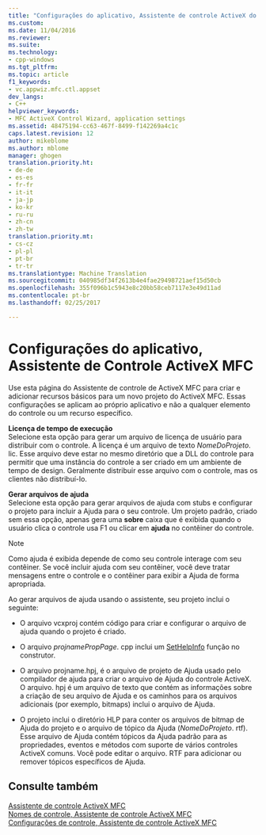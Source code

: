 ```yaml
---
title: "Configurações do aplicativo, Assistente de controle ActiveX do MFC | Documentos do Microsoft"
ms.custom: 
ms.date: 11/04/2016
ms.reviewer: 
ms.suite: 
ms.technology:
- cpp-windows
ms.tgt_pltfrm: 
ms.topic: article
f1_keywords:
- vc.appwiz.mfc.ctl.appset
dev_langs:
- C++
helpviewer_keywords:
- MFC ActiveX Control Wizard, application settings
ms.assetid: 48475194-cc63-467f-8499-f142269a4c1c
caps.latest.revision: 12
author: mikeblome
ms.author: mblome
manager: ghogen
translation.priority.ht:
- de-de
- es-es
- fr-fr
- it-it
- ja-jp
- ko-kr
- ru-ru
- zh-cn
- zh-tw
translation.priority.mt:
- cs-cz
- pl-pl
- pt-br
- tr-tr
ms.translationtype: Machine Translation
ms.sourcegitcommit: 040985df34f2613b4e4fae29498721aef15d50cb
ms.openlocfilehash: 355f096b1c5943e8c20bb58ceb7117e3e49d11ad
ms.contentlocale: pt-br
ms.lasthandoff: 02/25/2017

---
```

# <a name="application-settings-mfc-activex-control-wizard"></a>Configurações do aplicativo, Assistente de Controle ActiveX MFC
Use esta página do Assistente de controle de ActiveX MFC para criar e adicionar recursos básicos para um novo projeto do ActiveX MFC. Essas configurações se aplicam ao próprio aplicativo e não a qualquer elemento do controle ou um recurso específico.  
  
 **Licença de tempo de execução**  
 Selecione esta opção para gerar um arquivo de licença de usuário para distribuir com o controle. A licença é um arquivo de texto *NomeDoProjeto*. lic. Esse arquivo deve estar no mesmo diretório que a DLL do controle para permitir que uma instância do controle a ser criado em um ambiente de tempo de design. Geralmente distribuir esse arquivo com o controle, mas os clientes não distribuí-lo.  
  
 **Gerar arquivos de ajuda**  
 Selecione esta opção para gerar arquivos de ajuda com stubs e configurar o projeto para incluir a Ajuda para o seu controle. Um projeto padrão, criado sem essa opção, apenas gera uma **sobre** caixa que é exibida quando o usuário clica o controle usa F1 ou clicar em **ajuda** no contêiner do controle.  
  
> [!NOTE]
>  Como ajuda é exibida depende de como seu controle interage com seu contêiner. Se você incluir ajuda com seu contêiner, você deve tratar mensagens entre o controle e o contêiner para exibir a Ajuda de forma apropriada.  
  
 Ao gerar arquivos de ajuda usando o assistente, seu projeto inclui o seguinte:  
  
-   O arquivo vcxproj contém código para criar e configurar o arquivo de ajuda quando o projeto é criado.  
  
-   O arquivo *projnamePropPage*. cpp inclui um [SetHelpInfo](../../mfc/reference/colepropertypage-class.md#sethelpinfo) função no construtor.  
  
-   O arquivo projname.hpj, é o arquivo de projeto de Ajuda usado pelo compilador de ajuda para criar o arquivo de Ajuda do controle ActiveX. O arquivo. hpj é um arquivo de texto que contém as informações sobre a criação de seu arquivo de Ajuda e os caminhos para os arquivos adicionais (por exemplo, bitmaps) inclui o arquivo de Ajuda.  
  
-   O projeto inclui o diretório HLP para conter os arquivos de bitmap de Ajuda do projeto e o arquivo de tópico da Ajuda (*NomeDoProjeto*. rtf). Esse arquivo de Ajuda contém tópicos da Ajuda padrão para as propriedades, eventos e métodos com suporte de vários controles ActiveX comuns. Você pode editar o arquivo. RTF para adicionar ou remover tópicos específicos de Ajuda.  
  
## <a name="see-also"></a>Consulte também  
 [Assistente de controle ActiveX MFC](../../mfc/reference/mfc-activex-control-wizard.md)   
 [Nomes de controle, Assistente de controle ActiveX MFC](../../mfc/reference/control-names-mfc-activex-control-wizard.md)   
 [Configurações de controle, Assistente de controle ActiveX MFC](../../mfc/reference/control-settings-mfc-activex-control-wizard.md)


